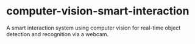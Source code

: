 # computer-vision-smart-interaction
A smart interaction system using computer vision for real-time object detection and recognition via a webcam.
